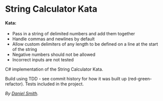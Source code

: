 String Calculator Kata
======================

#### Kata:
* Pass in a string of delimited numbers and add them together
* Handle commas and newlines by default
* Allow custom delimiters of any length to be defined on a line at the start of the string
* Negative numbers should not be allowed
* Incorrect inputs are not tested

C# implementation of the String Calculator Kata.

Build using TDD - see commit history for how it was built up (red-green-refactor). Tests included in the project.

_By [Daniel Smith](http://www.stormpoopersmith.com)._
